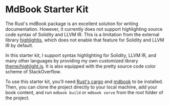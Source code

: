 # MdBook Starter Kit

The Rust's mdBook package is an excellent solution for writing documentation.
However, it currently does not support highlighting source code syntax of
Solidity and LLVM IR. This is a limitation from the external library
[highlightjs](https://highlightjs.org/), which does not enable that feature for Solidity and LLVM IR by
default.

In this starter kit, I support syntax highlighting for Solidity, LLVM IR, and
many other languages by providing my own customized library
[theme/highlight.js](theme/highlight.js). It is also equipped with the pretty source code color
scheme of StackOverflow.

To use this starter kit, you'll need [Rust's cargo](https://doc.rust-lang.org/cargo/getting-started/installation.html) and [mdbook](https://rust-lang.github.io/mdBook/guide/installation.html) to be
installed. Then, you can clone the project directly to your local machine, add
your book content, and run `mdbook build` or `mdbook serve` from the root folder
of the project.
